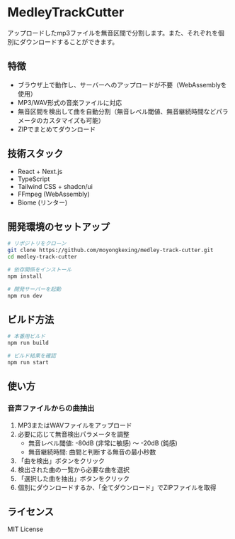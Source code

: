 # MedleyTrackCutter

アップロードしたmp3ファイルを無音区間で分割します。また、それぞれを個別にダウンロードすることができます。

## 特徴

- ブラウザ上で動作し、サーバーへのアップロードが不要（WebAssemblyを使用）
- MP3/WAV形式の音楽ファイルに対応
- 無音区間を検出して曲を自動分割（無音レベル閾値、無音継続時間などパラメータのカスタマイズも可能）
- ZIPでまとめてダウンロード

## 技術スタック

- React + Next.js
- TypeScript
- Tailwind CSS + shadcn/ui
- FFmpeg (WebAssembly)
- Biome (リンター)

## 開発環境のセットアップ

```bash
# リポジトリをクローン
git clone https://github.com/moyongkexing/medley-track-cutter.git
cd medley-track-cutter

# 依存関係をインストール
npm install

# 開発サーバーを起動
npm run dev
```

## ビルド方法

```bash
# 本番用ビルド
npm run build

# ビルド結果を確認
npm run start
```

## 使い方

### 音声ファイルからの曲抽出

1. MP3またはWAVファイルをアップロード
2. 必要に応じて無音検出パラメータを調整
   - 無音レベル閾値: -80dB (非常に敏感) 〜 -20dB (鈍感)
   - 無音継続時間: 曲間と判断する無音の最小秒数
3. 「曲を検出」ボタンをクリック
4. 検出された曲の一覧から必要な曲を選択
5. 「選択した曲を抽出」ボタンをクリック
6. 個別にダウンロードするか、「全てダウンロード」でZIPファイルを取得


## ライセンス

MIT License
